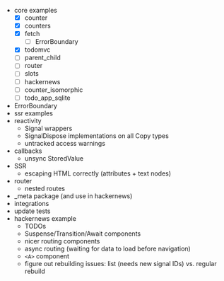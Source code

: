 - core examples
    - [x] counter
    - [x] counters
    - [x] fetch
        - [ ] ErrorBoundary
    - [x] todomvc 
    - [ ] parent\_child
    - [ ] router
    - [ ] slots 
    - [ ] hackernews
    - [ ] counter\_isomorphic
    - [ ] todo\_app\_sqlite
- ErrorBoundary
- ssr examples
- reactivity 
    - Signal wrappers
    - SignalDispose implementations on all Copy types
    - untracked access warnings
- callbacks
    - unsync StoredValue
- SSR
    - escaping HTML correctly (attributes + text nodes)
- router
    - nested routes
- \_meta package (and use in hackernews)
- integrations
- update tests
- hackernews example
  - TODOs
  - Suspense/Transition/Await components
  - nicer routing components
  - async routing (waiting for data to load before navigation)
  - `<A>` component
  - figure out rebuilding issues: list (needs new signal IDs) vs. regular rebuild
